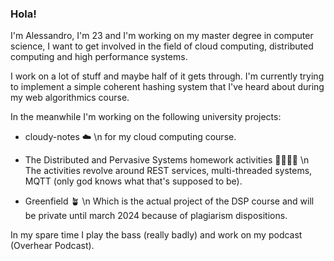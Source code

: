 ### Hola!

<!--
**S3gmentati0nFault/S3gmentati0nFault** is a ✨ _special_ ✨ repository because its `README.md` (this file) appears on your GitHub profile.


- 🔭 I’m currently working on ...
- 🌱 I’m currently learning ...
- 👯 I’m looking to collaborate on ...
- 🤔 I’m looking for help with ...
- 💬 Ask me about ...
- 📫 How to reach me: ...
- 😄 Pronouns: ...
- ⚡ Fun fact: ...
-->


I'm Alessandro, I'm 23 and I'm working on my master degree in computer science, I want to get involved in the field of cloud computing, distributed computing and high performance systems.

I work on a lot of stuff and maybe half of it gets through. I'm currently trying to implement a simple coherent hashing system that I've heard about during my web algorithmics course.

In the meanwhile I'm working on the following university projects:
  - cloudy-notes ☁️ \n
    for my cloud computing course.
  
  - The Distributed and Pervasive Systems homework activities 👩‍👩‍👧‍👦 \n
    The activities revolve around REST services, multi-threaded systems, MQTT (only god knows what that's supposed to be).
    
  - Greenfield 🪴 \n
    Which is the actual project of the DSP course and will be private until march 2024 because of plagiarism dispositions.
    
In my spare time I play the bass (really badly) and work on my podcast (Overhear Podcast).
